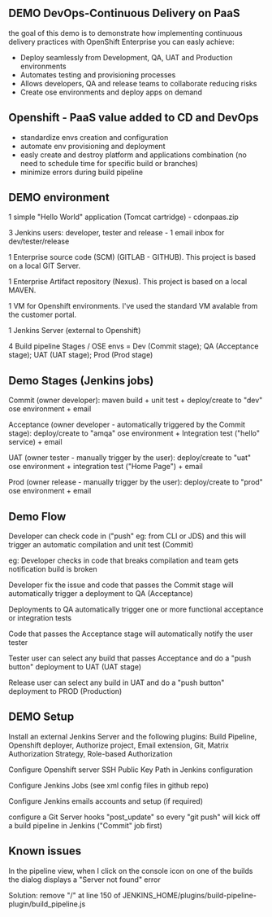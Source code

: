 DEMO DevOps-Continuous Delivery on PaaS
----------------------------------------

the goal of this demo is to demonstrate how implementing continuous delivery practices with OpenShift Enterprise you can easly achieve:

- Deploy seamlessly from Development, QA, UAT and Production environments
- Automates testing and provisioning processes
- Allows developers, QA and release teams to collaborate reducing risks
- Create ose environments and deploy apps on demand

Openshift - PaaS value added to CD and DevOps
-------------------------------------------------

- standardize envs creation and configuration
- automate env provisioning and deployment
- easly create and destroy platform and applications combination (no need to schedule time for specific build or branches)
- minimize errors during build pipeline

DEMO environment
------------------

1 simple "Hello World" application (Tomcat cartridge) - cdonpaas.zip

3 Jenkins users: developer, tester and release - 1 email inbox for dev/tester/release

1 Enterprise source code (SCM) (GITLAB - GITHUB). This project is based on a local GIT Server.

1 Enterprise Artifact repository (Nexus). This project is based on a local MAVEN.

1 VM for Openshift environments. I've used the standard VM avalable from the customer portal.

1 Jenkins Server (external to Openshift)

4 Build pipeline Stages / OSE envs = Dev (Commit stage); QA (Acceptance stage); UAT (UAT stage); Prod (Prod stage)


Demo Stages (Jenkins jobs)
----------------------------

Commit (owner developer): maven build + unit test + deploy/create to "dev" ose environment + email

Acceptance (owner developer - automatically triggered by the Commit stage): deploy/create to "amqa" ose environment + Integration test ("hello" service) + email

UAT (owner tester - manually trigger by the user): deploy/create to "uat" ose environment + integration test ("Home Page") + email

Prod (owner release - manually trigger by the user): deploy/create to "prod" ose environment + email

Demo Flow
--------------------------

Developer can check code in ("push" eg: from CLI or JDS) and this will trigger an automatic compilation and unit test (Commit)

eg: Developer checks in code that breaks compilation and team gets notification build is broken

Developer fix the issue and code that passes the Commit stage will automatically trigger a deployment to QA (Acceptance)

Deployments to QA automatically trigger one or more functional acceptance or integration tests

Code that passes the Acceptance stage will automatically notify the user tester

Tester user can select any build that passes Acceptance and do a "push button" deployment to UAT (UAT stage)

Release user can select any build in UAT and do a "push button" deployment to PROD (Production)

DEMO Setup
-----------------

Install an external Jenkins Server and the following plugins: Build Pipeline, Openshift deployer, Authorize project, Email extension, Git, Matrix Authorization Strategy, Role-based Authorization

Configure Openshift server SSH Public Key Path in Jenkins configuration

Configure Jenkins Jobs (see xml config files in github repo)

Configure Jenkins emails accounts and setup (if required)

configure a Git Server hooks "post_update" so every "git push" will kick off a build pipeline in Jenkins ("Commit" job first)

Known issues
--------------------------

In the pipeline view, when I click on the console icon on one of the builds the dialog displays a "Server not found" error

Solution: remove "/" at line 150 of JENKINS_HOME/plugins/build-pipeline-plugin/build_pipeline.js
